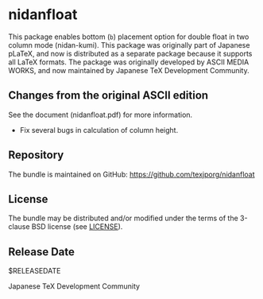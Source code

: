 # nidanfloat

This package enables bottom (`b`) placement option
for double float in two column mode (nidan-kumi).
This package was originally part of Japanese pLaTeX,
and now is distributed as a separate package because
it supports all LaTeX formats.
The package was originally developed by ASCII MEDIA WORKS,
and now maintained by Japanese TeX Development Community.

## Changes from the original ASCII edition

See the document (nidanfloat.pdf) for more information.

- Fix several bugs in calculation of column height.

## Repository

The bundle is maintained on GitHub:
https://github.com/texjporg/nidanfloat

## License

The bundle may be distributed and/or modified under the terms of
the 3-clause BSD license (see [LICENSE](./LICENSE)).

## Release Date

$RELEASEDATE

Japanese TeX Development Community
